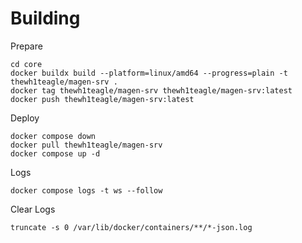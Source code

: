 # Building

Prepare

```console
cd core
docker buildx build --platform=linux/amd64 --progress=plain -t thewh1teagle/magen-srv .
docker tag thewh1teagle/magen-srv thewh1teagle/magen-srv:latest
docker push thewh1teagle/magen-srv:latest
```

Deploy

```console
docker compose down
docker pull thewh1teagle/magen-srv
docker compose up -d
```

Logs

```console
docker compose logs -t ws --follow
```

Clear Logs

```console
truncate -s 0 /var/lib/docker/containers/**/*-json.log
```

